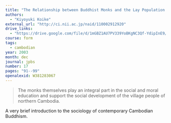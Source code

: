 ```yaml
---
title: "The Relationship between Buddhist Monks and the Lay Population of Northern Cambodia"
authors:
  - "Kiyoyuki Koike"
external_url: "http://ci.nii.ac.jp/naid/110002912920"
drive_links:
  - "https://drive.google.com/file/d/1mGBZ1AU7PV339YoBKgNC3Qf-YdipInE9/view?usp=drivesdk"
course: form
tags:
  - cambodian
year: 2003
month: dec
journal: jpbs
number: 17
pages: "91--99"
openalexid: W381283067
---
```


> The monks themselves play an integral part in the social and moral education and support the social development of the village people of northern  Cambodia.

A very brief introduction to the sociology of contemporary Cambodian Buddhism.
